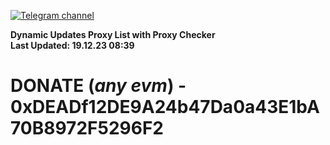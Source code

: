 [![Telegram channel](https://img.shields.io/endpoint?url=https://runkit.io/damiankrawczyk/telegram-badge/branches/master?url=https://t.me/n4z4v0d)](https://t.me/n4z4v0d) 

**Dynamic Updates Proxy List with Proxy Checker**  
**Last Updated: 19.12.23 08:39**

# DONATE (_any evm_) - 0xDEADf12DE9A24b47Da0a43E1bA70B8972F5296F2
